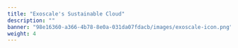 ```yaml
---
title: "Exoscale's Sustainable Cloud"
description: ""
banner: "98e16360-a366-4b78-8e0a-031da07fdacb/images/exoscale-icon.png"
weight: 4
---
```

